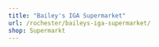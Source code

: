 ```yaml
---
title: "Bailey's IGA Supermarket"
url: /rochester/baileys-iga-supermarket/
shop: Supermarkt
---
```

